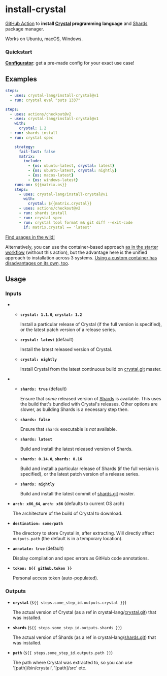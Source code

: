 install-crystal
===============

[GitHub Action][] to **install [Crystal][] programming language** and [Shards][] package manager.

Works on Ubuntu, macOS, Windows.

### Quickstart

**[Configurator][]**: get a pre-made config for your exact use case!

## Examples

```yaml
steps:
  - uses: crystal-lang/install-crystal@v1
  - run: crystal eval "puts 1337"
```

```yaml
steps:
  - uses: actions/checkout@v2
  - uses: crystal-lang/install-crystal@v1
    with:
      crystal: 1.2
  - run: shards install
  - run: crystal spec
```

```yaml
    strategy:
      fail-fast: false
      matrix:
        include:
          - {os: ubuntu-latest, crystal: latest}
          - {os: ubuntu-latest, crystal: nightly}
          - {os: macos-latest}
          - {os: windows-latest}
    runs-on: ${{matrix.os}}
    steps:
      - uses: crystal-lang/install-crystal@v1
        with:
          crystal: ${{matrix.crystal}}
      - uses: actions/checkout@v2
      - run: shards install
      - run: crystal spec
      - run: crystal tool format && git diff --exit-code
        if: matrix.crystal == 'latest'
```

[Find usages in the wild!](https://github.com/search?l=YAML&q=%22oprypin%2Finstall-crystal%22&type=Code)

Alternatively, you can use the container-based approach [as in the starter workflow][crystal-starter] (without this action), but the advantage here is the unified approach to installation across 3 systems. [Using a custom container has disadvantages on its own, too](https://forum.crystal-lang.org/t//2837).

## Usage

### Inputs

 *   *  **`crystal: 1.1.0`**, **`crystal: 1.2`**

        Install a particular release of Crystal (if the full version is specified), or the latest patch version of a release series.

     *  **`crystal: latest`** (default)

        Install the latest released version of Crystal.

     *  **`crystal: nightly`**

        Install Crystal from the latest continuous build on [crystal.git][] master.

 *   *  **`shards: true`** (default)

        Ensure that *some* released version of [Shards][] is available.
        This uses the build that's bundled with Crystal's releases. Other options are slower, as building Shards is a necessary step then.

     *  **`shards: false`**

        Ensure that `shards` executable is *not* available.

     *  **`shards: latest`**

        Build and install the latest released version of Shards.

     *  **`shards: 0.14.0`**, **`shards: 0.16`**

        Build and install a particular release of Shards (if the full version is specified), or the latest patch version of a release series.

     *  **`shards: nightly`**

        Build and install the latest commit of [shards.git][] master.

 *  **`arch: x86_64`**, **`arch: x86`** (defaults to current OS arch)

    The architecture of the build of Crystal to download.

 *  **`destination: some/path`**

    The directory to store Crystal in, after extracting. Will directly affect `outputs.path` (the default is in a temporary location).

 *  **`annotate: true`** (default)

    Display compilation and spec errors as GitHub code annotations.

 *  **`token: ${{ github.token }}`**

    Personal access token (auto-populated).

### Outputs

 *  **`crystal`** (`${{ steps.some_step_id.outputs.crystal }}`)

    The actual version of Crystal (as a ref in crystal-lang/[crystal.git][]) that was installed.

 *  **`shards`** (`${{ steps.some_step_id.outputs.shards }}`)

    The actual version of Shards (as a ref in crystal-lang/[shards.git][]) that was installed.

 *  **`path`** (`${{ steps.some_step_id.outputs.path }}`)

    The path where Crystal was extracted to, so you can use '[path]/bin/crystal', '[path]/src' etc.

[github action]: https://github.com/features/actions
[crystal]: https://crystal-lang.org/
[crystal.git]: https://github.com/crystal-lang/crystal
[shards]: https://github.com/crystal-lang/shards
[shards.git]: https://github.com/crystal-lang/shards
[crystal-starter]: https://github.com/actions/starter-workflows/blob/master/ci/crystal.yml
[configurator]: https://crystal-lang.github.io/install-crystal/configurator.html
